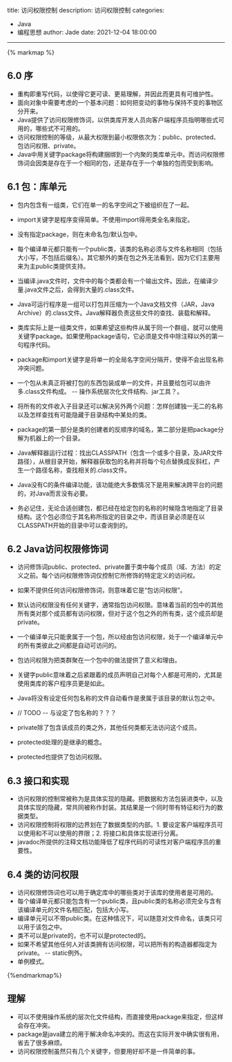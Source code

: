 title: 访问权限控制
description: 访问权限控制
categories: 
  - Java
  - 编程思想
author: Jade
date: 2021-12-04 18:00:00
---

{% markmap %}

## 6.0 序
- 重构即重写代码，以使得它更可读、更易理解，并因此而更具有可维护性。
- 面向对象中需要考虑的一个基本问题：如何把变动的事物与保持不变的事物区分开来。
- Java提供了访问权限修饰词，以供类库开发人员向客户端程序员指明哪些式可用的，哪些式不可用的。
- 访问权限控制的等级，从最大权限到最小权限依次为：public、protected、包访问权限、private。
- Java中用关键字package将构建捆绑到一个内聚的类库单元中。而访问权限修饰词会因类是存在于一个相同的包，还是存在于一个单独的包而受到影响。

## 6.1 包：库单元
- 包内包含有一组类，它们在单一的名字空间之下被组织在了一起。
- import关键字是程序变得简单。不使用import得用类全名来指定。
- 没有指定package，则在未命名包/默认包中。
- 每个编译单元都只能有一个public类，该类的名称必须与文件名称相同（包括大小写，不包括后缀名）。其它额外的类在包之外无法看到，因为它们主要用来为主public类提供支持。

- 当编译.java文件时，文件中的每个类都会有一个输出文件。因此，在编译少量.java文件之后，会得到大量的.class文件。
- Java可运行程序是一组可以打包并压缩为一个Java文档文件（JAR，Java Archive）的.class文件。Java解释器负责这些文件的查找、装载和解释。
- 类库实际上是一组类文件，如果希望这些构件从属于同一个群组，就可以使用关键字package。如果使用package语句，它必须是文件中除注释以外的第一句程序代码。
- package和import关键字是将单一的全局名字空间分隔开，使得不会出现名称冲突问题。

- 一个包从未真正将被打包的东西包装成单一的文件，并且要给包可以由许多.class文件构成。 -- 操作系统层次化文件结构、jar工具？。
- 将所有的文件收入子目录还可以解决另外两个问题：怎样创建独一无二的名称以及怎样查找有可能隐藏于目录结构中某处的类。
- package的第一部分是类的创建者的反顺序的域名，第二部分是把package分解为机器上的一个目录。
- Java解释器运行过程：找出CLASSPATH（包含一个或多个目录，及JAR文件路径），从根目录开始，解释器获取包的名称并将每个句点替换成反斜杠，产生一个路径名称，查找相关的.class文件。

- Java没有C的条件编译功能，该功能绝大多数情况下是用来解决跨平台的问题的，对Java而言没有必要。

- 务必记住，无论合适创建包，都已经在给定包的名称的时候隐含地指定了目录结构。这个包必须位于其名称所指定的目录之中，而该目录必须是在以CLASSPATH开始的目录中可以查询到的。

## 6.2 Java访问权限修饰词
- 访问修饰词public、protected、private置于类中每个成员（域、方法）的定义之前。每个访问权限修饰词仅控制它所修饰的特定定义的访问权。
- 如果不提供任何访问权限修饰词，则意味着它是“包访问权限”。

- 默认访问权限没有任何关键字，通常指包访问权限。意味着当前的包中的其他所有类对那个成员都有访问权限，但对于这个包之外的所有类，这个成员却是private。
- 一个编译单元只能隶属于一个包，所以经由包访问权限，处于一个编译单元中的所有类彼此之间都是自动可访问的。
- 包访问权限为把类群聚在一个包中的做法提供了意义和理由。

- 关键字public意味着之后紧跟着的成员声明自己对每个人都是可用的，尤其是使用类库的客户程序员更是如此。
- Java将没有设定任何包名称的文件自动看作是隶属于该目录的默认包之中。 
-  // TODO -- 与设定了包名称的？？？

- private除了包含该成员的类之外，其他任何类都无法访问这个成员。

- protected处理的是继承的概念。
- protected也提供了包访问权限。

## 6.3 接口和实现
- 访问权限的控制常被称为是具体实现的隐藏。把数据和方法包装进类中，以及具体实现的隐藏，常共同被称作封装。其结果是一个同时带有特征和行为的数据类型。
- 访问权限控制将权限的边界划在了数据类型的内部。1. 要设定客户端程序员可以使用和不可以使用的界限；2. 将接口和具体实现进行分离。
- javadoc所提供的注释文档功能降低了程序代码的可读性对客户端程序员的重要性。

## 6.4 类的访问权限
- 访问权限修饰词也可以用于确定库中的哪些类对于该库的使用者是可用的。
- 每个编译单元都只能包含有一个public类，且public类的名称必须完全与含有该编译单元的文件名相匹配，包括大小写。
- 编译单元可以不带public类。在这种情况下，可以随意对文件命名，该类只可以用于该包之中。
- 类不可以是private的，也不可以是protected的。
- 如果不希望其他任何人对该类拥有访问权限，可以把所有的构造器都指定为private。 -- static例外。
- 单例模式。

{%endmarkmap%}

## 理解
- 可以不使用操作系统的层次化文件结构，而直接使用package来指定，但这样会存在冲突。
- package是java建立的用于解决命名冲突的。而这在实际开发中确实很有用，省去了很多麻烦。
- 访问权限控制虽然只有几个关键字，但要用好却不是一件简单的事。
